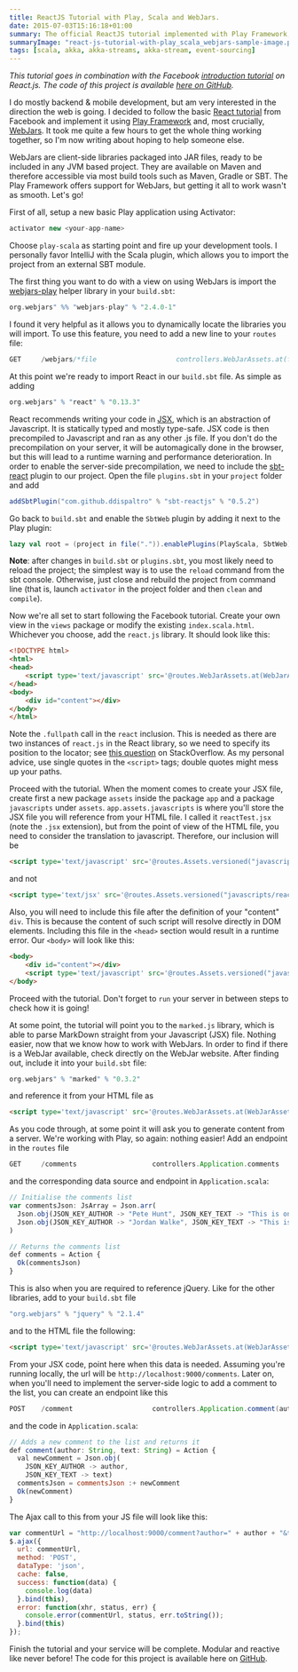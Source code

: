 ```yaml
---
title: ReactJS Tutorial with Play, Scala and WebJars.
date: 2015-07-03T15:16:18+01:00
summary: The official ReactJS tutorial implemented with Play Framework, using Scala and WebJars.
summaryImage: "react-js-tutorial-with-play_scala_webjars-sample-image.png"
tags: [scala, akka, akka-streams, akka-stream, event-sourcing]
---
```


*This tutorial goes in combination with the Facebook [introduction tutorial](https://facebook.github.io/react/docs/tutorial.html) on React.js. The code of this project is available [here on GitHub](https://github.com/ticofab/play-scala-webjars-react).*

I do mostly backend & mobile development, but am very interested in the direction the web is going. I decided to follow the basic [React tutorial](https://facebook.github.io/react/docs/tutorial.html) from Facebook and implement it using [Play Framework](https://www.playframework.com) and, most crucially, [WebJars](http://www.webjars.org). It took me quite a few hours to get the whole thing working together, so I'm now writing about hoping to help someone else.

WebJars are client-side libraries packaged into JAR files, ready to be included in any JVM based project. They are available on Maven and therefore accessible via most build tools such as Maven, Gradle or SBT. The Play Framework offers support for WebJars, but getting it all to work wasn't as smooth. Let's go!

First of all, setup a new basic Play application using Activator:

```scala
activator new <your-app-name>
```

Choose `play-scala` as starting point and fire up your development tools. I personally favor IntelliJ with the Scala plugin, which allows you to import the project from an external SBT module.

The first thing you want to do with a view on using WebJars is import the [webjars-play](http://www.webjars.org/documentation) helper library in your `build.sbt`:

```scala
org.webjars" %% "webjars-play" % "2.4.0-1"
```

I found it very helpful as it allows you to dynamically locate the libraries you will import. To use this feature, you need to add a new line to your `routes` file:

```scala
GET     /webjars/*file                    controllers.WebJarAssets.at(file)
```

At this point we're ready to import React in our `build.sbt` file. As simple as adding

```scala
org.webjars" % "react" % "0.13.3"
```

React recommends writing your code in [JSX](https://jsx.github.io), which is an abstraction of Javascript. It is statically typed and mostly type-safe. JSX code is then precompiled to Javascript and ran as any other .js file. If you don't do the precompilation on your server, it will be automagically done in the browser, but this will lead to a runtime warning and performance deterioration. In order to enable the server-side precompilation, we need to include the [sbt-react](https://github.com/ddispaltro/sbt-reactjs) plugin to our project. Open the file `plugins.sbt` in your `project` folder and add

```scala
addSbtPlugin("com.github.ddispaltro" % "sbt-reactjs" % "0.5.2")
```

Go back to `build.sbt` and enable the `SbtWeb` plugin by adding it next to the Play plugin:

```scala
lazy val root = (project in file(".")).enablePlugins(PlayScala, SbtWeb)
```

**Note**: after changes in `build.sbt` or `plugins.sbt`, you most likely need to reload the project; the simplest way is to use the `reload` command from the sbt console. Otherwise, just close and rebuild the project from command line (that is, launch `activator` in the project folder and then `clean` and `compile`).

Now we're all set to start following the Facebook tutorial. Create your own view in the `views` package or modify the existing `index.scala.html`. Whichever you choose, add the `react.js` library. It should look like this:

```html
<!DOCTYPE html>
<html>
<head>
    <script type='text/javascript' src='@routes.WebJarAssets.at(WebJarAssets.fullPath("react", "react.js"))'></script>
</head>
<body>
    <div id="content"></div>
</body>
</html>
```

Note the `.fullpath` call in the `react` inclusion. This is needed as there are two instances of `react.js` in the React library, so we need to specify its position to the locator; see [this question](http://stackoverflow.com/questions/28347769/why-cant-i-access-the-file-react-js-from-the-react-0-12-2-webjar) on StackOverflow. As my personal advice,  use single quotes in the `<script>` tags; double quotes might mess up your paths.

Proceed with the tutorial. When the moment comes to create your JSX file, create first a new package `assets` inside the package `app` and a package `javascripts` under `assets`. `app.assets.javascripts` is where you'll store the JSX file you will reference from your HTML file. I called it `reactTest.jsx` (note the `.jsx` extension), but from the point of view of the HTML file, you need to consider the translation to javascript. Therefore, our inclusion will be

```html
<script type='text/javascript' src='@routes.Assets.versioned("javascripts/reactTest.js")'></script>
```

and not

```html
<script type='text/jsx' src='@routes.Assets.versioned("javascripts/reactTest.jsx")'></script>
```

Also, you will need to include this file after the definition of your "content" `div`. This is because the content of such script will resolve directly in DOM elements. Including this file in the `<head>` section would result in a runtime error. Our `<body>` will look like this:

```html
<body>
    <div id="content"></div>
    <script type='text/javascript' src='@routes.Assets.versioned("javascripts/reactTest.js")'></script>
</body>
```

Proceed with the tutorial. Don't forget to `run` your server in between steps to check how it is going!

At some point, the tutorial will point you to the `marked.js` library, which is able to parse MarkDown straight from your Javascript (JSX) file. Nothing easier, now that we know how to work with WebJars. In order to find if there is a WebJar available, check directly on the WebJar website. After finding out, include it into your `build.sbt` file:

```scala
org.webjars" % "marked" % "0.3.2"
```

and reference it from your HTML file as

```html
<script type='text/javascript' src='@routes.WebJarAssets.at(WebJarAssets.locate("marked.js"))'></script>
```

As you code through, at some point it will ask you to generate content from a server. We're working with Play, so again: nothing easier! Add an endpoint in the `routes` file

```scala
GET     /comments                   controllers.Application.comments
```

and the corresponding data source and endpoint in `Application.scala`:

```javascript
// Initialise the comments list
var commentsJson: JsArray = Json.arr(
  Json.obj(JSON_KEY_AUTHOR -> "Pete Hunt", JSON_KEY_TEXT -> "This is one comment"),
  Json.obj(JSON_KEY_AUTHOR -> "Jordan Walke", JSON_KEY_TEXT -> "This is *another* comment")
)

// Returns the comments list
def comments = Action {
  Ok(commentsJson)
}
```

This is also when you are required to reference jQuery. Like for the other libraries, add to your `build.sbt` file

```scala
"org.webjars" % "jquery" % "2.1.4"
```

and to the HTML file the following:

```html
<script type='text/javascript' src='@routes.WebJarAssets.at(WebJarAssets.locate("jquery.js"))'></script>
```

From your JSX code, point here when this data is needed. Assuming you're running locally, the url will be `http://localhost:9000/comments`. Later on, when you'll need to implement the server-side logic to add a comment to the list, you can create an endpoint like this

```scala
POST    /comment                    controllers.Application.comment(author, text)
```

and the code in `Application.scala`:

```javascript
// Adds a new comment to the list and returns it
def comment(author: String, text: String) = Action {
  val newComment = Json.obj(
    JSON_KEY_AUTHOR -> author,
    JSON_KEY_TEXT -> text)
  commentsJson = commentsJson :+ newComment
  Ok(newComment)
}
```

The Ajax call to this from your JS file will look like this:

```javascript
var commentUrl = "http://localhost:9000/comment?author=" + author + "&text=" + text;
$.ajax({
  url: commentUrl,
  method: 'POST',
  dataType: 'json',
  cache: false,
  success: function(data) {
    console.log(data)
  }.bind(this),
  error: function(xhr, status, err) {
    console.error(commentUrl, status, err.toString());
  }.bind(this)
});
```

Finish the tutorial and your service will be complete. Modular and reactive like never before! The code for this project is available here on [GitHub](https://github.com/ticofab/play-scala-webjars-react).

